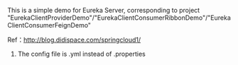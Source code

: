 This is a simple demo for Eureka Server, corresponding to project "EurekaClientProviderDemo"/"EurekaClientConsumerRibbonDemo"/"EurekaClientConsumerFeignDemo"

Ref：http://blog.didispace.com/springcloud1/

1. The config file is .yml instead of .properties